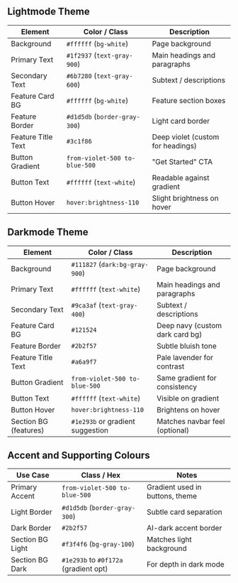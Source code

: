## Lightmode Theme
| Element              | Color / Class                     | Description                          |
|----------------------|------------------------------------|--------------------------------------|
| Background           | `#ffffff` (`bg-white`)             | Page background                      |
| Primary Text         | `#1f2937` (`text-gray-900`)        | Main headings and paragraphs         |
| Secondary Text       | `#6b7280` (`text-gray-600`)        | Subtext / descriptions               |
| Feature Card BG      | `#ffffff` (`bg-white`)             | Feature section boxes                |
| Feature Border       | `#d1d5db` (`border-gray-300`)      | Light card border                    |
| Feature Title Text   | `#3c1f86`                          | Deep violet (custom for headings)    |
| Button Gradient      | `from-violet-500 to-blue-500`      | "Get Started" CTA                    |
| Button Text          | `#ffffff` (`text-white`)           | Readable against gradient            |
| Button Hover         | `hover:brightness-110`             | Slight brightness on hover           |

## Darkmode Theme
| Element              | Color / Class                        | Description                           |
|----------------------|----------------------------------------|---------------------------------------|
| Background           | `#111827` (`dark:bg-gray-900`)         | Page background                       |
| Primary Text         | `#ffffff` (`text-white`)               | Main headings and paragraphs          |
| Secondary Text       | `#9ca3af` (`text-gray-400`)            | Subtext / descriptions                |
| Feature Card BG      | `#121524`                              | Deep navy (custom dark card bg)       |
| Feature Border       | `#2b2f57`                              | Subtle bluish tone                    |
| Feature Title Text   | `#a6a9f7`                              | Pale lavender for contrast            |
| Button Gradient      | `from-violet-500 to-blue-500`          | Same gradient for consistency         |
| Button Text          | `#ffffff` (`text-white`)               | Visible on gradient                   |
| Button Hover         | `hover:brightness-110`                 | Brightens on hover                    |
| Section BG (features)| `#1e293b` or gradient suggestion       | Matches navbar feel (optional)        |


## Accent and Supporting Colours
| Use Case             | Class / Hex                            | Notes                                |
|----------------------|-----------------------------------------|--------------------------------------|
| Primary Accent       | `from-violet-500 to-blue-500`           | Gradient used in buttons, theme      |
| Light Border         | `#d1d5db` (`border-gray-300`)           | Subtle card separation               |
| Dark Border          | `#2b2f57`                               | AI-dark accent border                |
| Section BG Light     | `#f3f4f6` (`bg-gray-100`)               | Matches light background             |
| Section BG Dark      | `#1e293b` to `#0f172a` (gradient opt)   | For depth in dark mode               |
